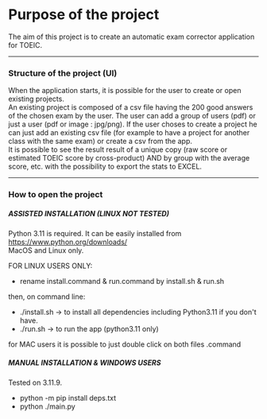 # Purpose of the project
The aim of this project is to create an automatic exam corrector application for TOEIC.

___
### Structure of the project (UI)
When the application starts, it is possible for the user to create or open existing projects.  
An existing project is composed of a csv file having the 200 good answers of the chosen exam by the user. The user  can add a group of users (pdf) or just a user (pdf or image : jpg/png).
If the user choses to create a project he can just add an existing csv file (for example to have a project for another class with the same exam) or create a csv from the app.  
It is possible to see the result result of a unique copy (raw score or estimated TOEIC score by cross-product) AND by group with the average score, etc. with the possibility to export the stats to EXCEL.

___
### How to open the project

##### ASSISTED INSTALLATION (LINUX NOT TESTED)
Python 3.11 is required. It can be easily installed from https://www.python.org/downloads/   
MacOS and Linux only.

FOR LINUX USERS ONLY:
- rename install.command & run.command by install.sh & run.sh  

then, on command line:
- ./install.sh -> to install all dependencies including Python3.11 if you don't have.
- ./run.sh -> to run the app (python3.11 only)

for MAC users it is possible to just double click on both files .command

##### MANUAL INSTALLATION & WINDOWS USERS 
Tested on 3.11.9.

- python -m pip install deps.txt
- python ./main.py